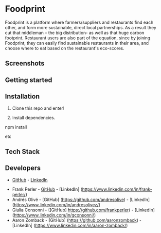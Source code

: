 # Foodprint

Foodprint is a platform where farmers/suppliers and restaurants find each other, and form more sustainable, direct local partnerships. 
As a result they cut that middleman – the big distribution- as well as that huge carbon footprint.
Restaurant users are also part of the equation, since by joining Foodprint, they can easily find sustainable restaurants in their area, and choose where to eat based on the restaurant's eco-scores.

## Screenshots

## Getting started

## Installation
1. Clone this repo and enter!

2. Install dependencies.

  npm install
  
 etc
 
 ## Tech Stack
 
 ## Developers
 - [GitHub](https://github.com/cherlin) - [LinkedIn](https://www.linkedin.com/in/cherl/)
 * Frank Perler - [GitHub](https://github.com/frankperler) - [LinkedIn] (https://www.linkedin.com/in/frank-perler/)
 * Andrés Olivé - [GitHub] (https://github.com/andresolive) - [LinkedIn] (https://www.linkedin.com/in/andresolivez/)
 * Giulia Consonni  - ([GitHub] https://github.com/frankperler) - [LinkedIn] (https://www.linkedin.com/in/gconsonni/)
 * Aaron Zomback - [GitHub] (https://github.com/aaronzomback) - [LinkedIn] (https://www.linkedin.com/in/aaron-zomback/)
